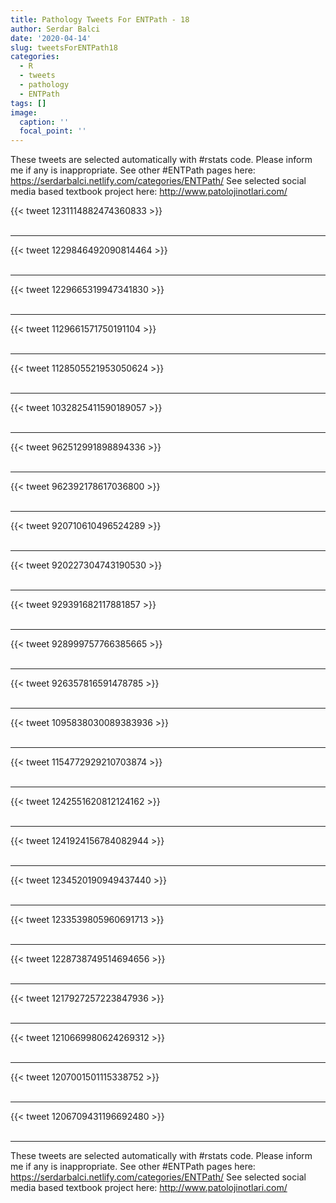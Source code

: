 ```yaml
---
title: Pathology Tweets For ENTPath - 18
author: Serdar Balci
date: '2020-04-14'
slug: tweetsForENTPath18
categories:
  - R
  - tweets
  - pathology
  - ENTPath
tags: []
image:
  caption: ''
  focal_point: ''
---
```



These tweets are selected automatically with #rstats code. Please inform me if any is inappropriate.
See other #ENTPath pages here: https://serdarbalci.netlify.com/categories/ENTPath/ 
See selected social media based textbook project here: http://www.patolojinotlari.com/

{{< tweet 1231114882474360833 >}}
<br>
<br>
<hr>
{{< tweet 1229846492090814464 >}}
<br>
<br>
<hr>
{{< tweet 1229665319947341830 >}}
<br>
<br>
<hr>
{{< tweet 1129661571750191104 >}}
<br>
<br>
<hr>
{{< tweet 1128505521953050624 >}}
<br>
<br>
<hr>
{{< tweet 1032825411590189057 >}}
<br>
<br>
<hr>
{{< tweet 962512991898894336 >}}
<br>
<br>
<hr>
{{< tweet 962392178617036800 >}}
<br>
<br>
<hr>
{{< tweet 920710610496524289 >}}
<br>
<br>
<hr>
{{< tweet 920227304743190530 >}}
<br>
<br>
<hr>
{{< tweet 929391682117881857 >}}
<br>
<br>
<hr>
{{< tweet 928999757766385665 >}}
<br>
<br>
<hr>
{{< tweet 926357816591478785 >}}
<br>
<br>
<hr>
{{< tweet 1095838030089383936 >}}
<br>
<br>
<hr>
{{< tweet 1154772929210703874 >}}
<br>
<br>
<hr>
{{< tweet 1242551620812124162 >}}
<br>
<br>
<hr>
{{< tweet 1241924156784082944 >}}
<br>
<br>
<hr>
{{< tweet 1234520190949437440 >}}
<br>
<br>
<hr>
{{< tweet 1233539805960691713 >}}
<br>
<br>
<hr>
{{< tweet 1228738749514694656 >}}
<br>
<br>
<hr>
{{< tweet 1217927257223847936 >}}
<br>
<br>
<hr>
{{< tweet 1210669980624269312 >}}
<br>
<br>
<hr>
{{< tweet 1207001501115338752 >}}
<br>
<br>
<hr>
{{< tweet 1206709431196692480 >}}
<br>
<br>
<hr>


These tweets are selected automatically with #rstats code. Please inform me if any is inappropriate.
See other #ENTPath pages here: https://serdarbalci.netlify.com/categories/ENTPath/ 
See selected social media based textbook project here: http://www.patolojinotlari.com/

